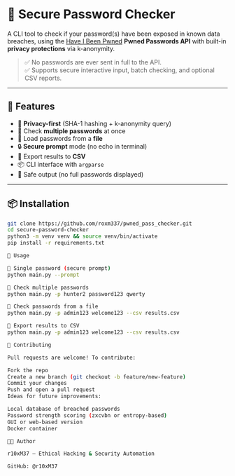 # 🔐 Secure Password Checker

A CLI tool to check if your password(s) have been exposed in known data breaches, using the [Have I Been Pwned](https://haveibeenpwned.com/API/v3#PwnedPasswords) **Pwned Passwords API** with built-in **privacy protections** via k-anonymity.

> ✅ No passwords are ever sent in full to the API.  
> ✅ Supports secure interactive input, batch checking, and optional CSV reports.

---

## 🚀 Features

- 🔐 **Privacy-first** (SHA-1 hashing + k-anonymity query)
- 🔁 Check **multiple passwords** at once
- 📁 Load passwords from a **file**
- 🔒 **Secure prompt** mode (no echo in terminal)
- 🧾 Export results to **CSV**
- 📦 CLI interface with `argparse`
- 🧼 Safe output (no full passwords displayed)

---

## 📦 Installation

```bash
git clone https://github.com/roxm337/pwned_pass_checker.git
cd secure-password-checker
python3 -m venv venv && source venv/bin/activate
pip install -r requirements.txt

🧪 Usage

🔸 Single password (secure prompt)
python main.py --prompt

🔸 Check multiple passwords
python main.py -p hunter2 password123 qwerty

🔸 Check passwords from a file
python main.py -p admin123 welcome123 --csv results.csv

🔸 Export results to CSV
python main.py -p admin123 welcome123 --csv results.csv

🤝 Contributing

Pull requests are welcome! To contribute:

Fork the repo
Create a new branch (git checkout -b feature/new-feature)
Commit your changes
Push and open a pull request
Ideas for future improvements:

Local database of breached passwords
Password strength scoring (zxcvbn or entropy-based)
GUI or web-based version
Docker container

👨‍💻 Author

r10xM37 – Ethical Hacking & Security Automation

GitHub: @r10xM37
